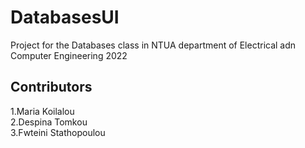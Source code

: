# DatabasesUI
Project for the Databases class in NTUA department of Electrical adn Computer Engineering 2022
## Contributors
1.Maria Koilalou <br />
2.Despina Tomkou <br />
3.Fwteini Stathopoulou
